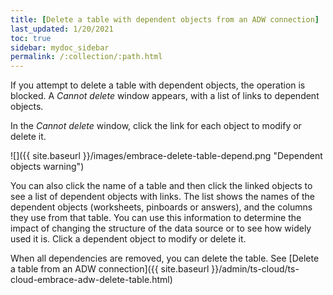 ```yaml
---
title: [Delete a table with dependent objects from an ADW connection]
last_updated: 1/20/2021
toc: true
sidebar: mydoc_sidebar
permalink: /:collection/:path.html
---
```


If you attempt to delete a table with dependent objects, the operation is blocked. A *Cannot delete* window appears, with a list of links to dependent objects.

In the *Cannot delete* window, click the link for each object to modify or delete it.

![]({{ site.baseurl }}/images/embrace-delete-table-depend.png "Dependent objects warning")

You can also click the name of a table and then click the linked objects to see a list of dependent objects with links. The list shows the names of the dependent objects (worksheets, pinboards or answers), and the columns they use from that table. You can use this information to determine the impact of changing the structure of the data source or to see how widely used it is. Click a dependent object to modify or delete it.

When all dependencies are removed, you can delete the table. See [Delete a table from an ADW connection]({{ site.baseurl }}/admin/ts-cloud/ts-cloud-embrace-adw-delete-table.html)
